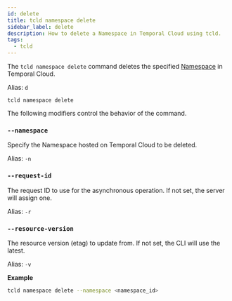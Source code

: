 ```yaml
---
id: delete
title: tcld namespace delete
sidebar_label: delete
description: How to delete a Namespace in Temporal Cloud using tcld.
tags:
  - tcld
---
```


The `tcld namespace delete` command deletes the specified [Namespace](/concepts/what-is-a-namespace) in Temporal Cloud.

Alias: `d`

`tcld namespace delete`

The following modifiers control the behavior of the command.

### `--namespace`

Specify the Namespace hosted on Temporal Cloud to be deleted.

Alias: `-n`

### `--request-id`

The request ID to use for the asynchronous operation. If not set, the server will assign one.

Alias: `-r`

### `--resource-version`

The resource version (etag) to update from. If not set, the CLI will use the latest.

Alias: `-v`

**Example**

```bash
tcld namespace delete --namespace <namespace_id>
```
